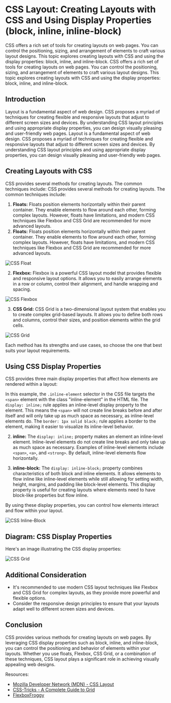 # CSS Layout: Creating Layouts with CSS and Using Display Properties (block, inline, inline-block)

CSS offers a rich set of tools for creating layouts on web pages. You can control the positioning, sizing, and arrangement of elements to craft various layout designs. This topic explores creating layouts with CSS and using the display properties: block, inline, and inline-block.
CSS offers a rich set of tools for creating layouts on web pages. You can control the positioning, sizing, and arrangement of elements to craft various layout designs. This topic explores creating layouts with CSS and using the display properties: block, inline, and inline-block.

## Introduction

Layout is a fundamental aspect of web design. CSS proposes a myriad of techniques for creating flexible and responsive layouts that adjust to different screen sizes and devices. By understanding CSS layout principles and using appropriate display properties, you can design visually pleasing and user-friendly web pages.
Layout is a fundamental aspect of web design. CSS proposes a myriad of techniques for creating flexible and responsive layouts that adjust to different screen sizes and devices. By understanding CSS layout principles and using appropriate display properties, you can design visually pleasing and user-friendly web pages.

## Creating Layouts with CSS

CSS provides several methods for creating layouts. The common techniques include:
CSS provides several methods for creating layouts. The common techniques include:

1. **Floats:** Floats position elements horizontally within their parent container. They enable elements to flow around each other, forming complex layouts. However, floats have limitations, and modern CSS techniques like Flexbox and CSS Grid are recommended for more advanced layouts.
1. **Floats:** Floats position elements horizontally within their parent container. They enable elements to flow around each other, forming complex layouts. However, floats have limitations, and modern CSS techniques like Flexbox and CSS Grid are recommended for more advanced layouts.

![CSS Float](https://i0.wp.com/css-tricks.com/wp-content/uploads/2021/03/web-text-wrap.png?resize=540%2C270&ssl=1)

2. **Flexbox:** Flexbox is a powerful CSS layout model that provides flexible and responsive layout options. It allows you to easily arrange elements in a row or column, control their alignment, and handle wrapping and spacing.

![CSS Flexbox](https://media.geeksforgeeks.org/wp-content/uploads/20200719214439/202007193.png)

3. **CSS Grid:** CSS Grid is a two-dimensional layout system that enables you to create complex grid-based layouts. It allows you to define both rows and columns, control their sizes, and position elements within the grid cells.

![CSS Grid](https://www.w3schools.com/css/grid_lines.png)

Each method has its strengths and use cases, so choose the one that best suits your layout requirements.

## Using CSS Display Properties

CSS provides three main display properties that affect how elements are rendered within a layout:

In this example, the `.inline-element` selector in the CSS file targets the `<span>` element with the class "inline-element" in the HTML file. The `display: inline;` rule applies an inline-level display property to the element. This means the `<span>` will not create line breaks before and after itself and will only take up as much space as necessary, as inline-level elements do. The `border: 1px solid black;` rule applies a border to the element, making it easier to visualize its inline-level behavior.

2. **inline:** The `display: inline;` property makes an element an inline-level element. Inline-level elements do not create line breaks and only take up as much space as necessary. Examples of inline-level elements include `<span>`, `<a>`, and `<strong>`. By default, inline-level elements flow horizontally.

3. **inline-block:** The `display: inline-block;` property combines characteristics of both block and inline elements. It allows elements to flow inline like inline-level elements while still allowing for setting width, height, margins, and padding like block-level elements. This display property is useful for creating layouts where elements need to have block-like properties but flow inline.

By using these display properties, you can control how elements interact and flow within your layout.

![CSS Inline-Block](https://i.imgur.com/HoGAd9L.png)

## Diagram: CSS Display Properties

Here's an image illustrating the CSS display properties:

![CSS Grid](https://i.stack.imgur.com/mGTYI.png)

## Additional Consideration

- It's recommended to use modern CSS layout techniques like Flexbox and CSS Grid for complex layouts, as they provide more powerful and flexible options.
- Consider the responsive design principles to ensure that your layouts adapt well to different screen sizes and devices.

## Conclusion

CSS provides various methods for creating layouts on web pages. By leveraging CSS display properties such as block, inline, and inline-block, you can control the positioning and behavior of elements within your layouts. Whether you use floats, Flexbox, CSS Grid, or a combination of these techniques, CSS layout plays a significant role in achieving visually appealing web designs.

Resources:
- [Mozilla Developer Network (MDN) - CSS Layout](https://developer.mozilla.org/en-US/docs/Learn/CSS/CSS_layout)
- [CSS-Tricks - A Complete Guide to Grid](https://css-tricks.com/snippets/css/complete-guide-grid/)
- [FlexboxFroggy](https://flexboxfroggy.com/)